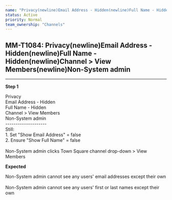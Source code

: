 ```yaml
---
name: "Privacy(newline)Email Address - Hidden(newline)Full Name - Hidden(newline)Channel > View Members(newline)Non-System admin"
status: Active
priority: Normal
team_ownership: "Channels"
---
```


## MM-T1084: Privacy(newline)Email Address - Hidden(newline)Full Name - Hidden(newline)Channel > View Members(newline)Non-System admin

---

**Step 1**

Privacy\
Email Address - Hidden\
Full Name - Hidden\
Channel > View Members\
Non-System admin\
\--------------------\
Still:\
1\. Set "Show Email Address" = false\
2\. Ensure "Show Full Name" = false\
\
Non-System admin clicks Town Square channel drop-down > View Members

**Expected**

Non-System admin cannot see any users' email addresses except their own\
\
Non-System admin cannot see any users' first or last names except their own
